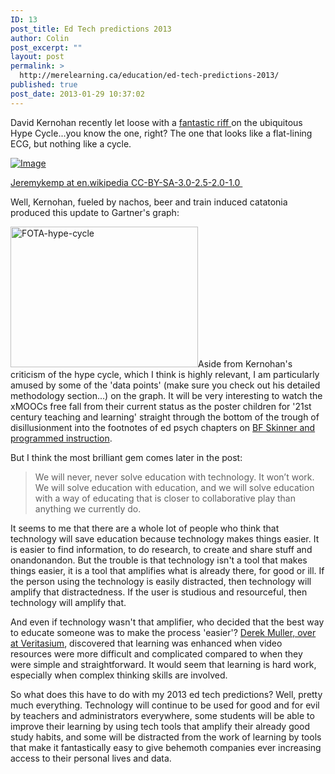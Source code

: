 ```yaml
---
ID: 13
post_title: Ed Tech predictions 2013
author: Colin
post_excerpt: ""
layout: post
permalink: >
  http://merelearning.ca/education/ed-tech-predictions-2013/
published: true
post_date: 2013-01-29 10:37:02
---
```

David Kernohan recently let loose with a <a href="http://followersoftheapocalyp.se/the-fota-edubeardstroke-parabola-2013/" target="_blank">fantastic riff </a>on the ubiquitous Hype Cycle...you know the one, right? The one that looks like a flat-lining ECG, but nothing like a cycle.

<a href="http://merelearning.ca/wp-content/uploads/2013/01/512px-gartner_hype_cycle-svg.png"><img class="size-full wp-image" id="i-31" alt="Image" src="http://merelearning.ca/wp-content/uploads/2013/01/512px-gartner_hype_cycle-svg.png?w=487" /></a>

<a href="http://commons.wikimedia.org/wiki/File:Gartner_Hype_Cycle.svg" target="_blank">Jeremykemp at en.wikipedia CC-BY-SA-3.0-2.5-2.0-1.0 </a>

Well, Kernohan, fueled by nachos, beer and train induced catatonia produced this update to Gartner's graph:

<a href="http://merelearning.ca/wp-content/uploads/2013/01/fota-hype-cycle.png"><img class="aligncenter size-medium wp-image-45" alt="FOTA-hype-cycle" src="http://merelearning.ca/wp-content/uploads/2013/01/fota-hype-cycle.png?w=300" width="300" height="225" /></a>Aside from Kernohan's criticism of the hype cycle, which I think is highly relevant, I am particularly amused by some of the 'data points' (make sure you check out his detailed methodology section...) on the graph. It will be very interesting to watch the xMOOCs free fall from their current status as the poster children for '21st century teaching and learning' straight through the bottom of the trough of disillusionment into the footnotes of ed psych chapters on <a href="http://en.wikipedia.org/wiki/Programmed_instruction" target="_blank">BF Skinner and programmed instruction</a>.

But I think the most brilliant gem comes later in the post:
<blockquote>We will never, never solve education with technology. It won’t work. We will solve education with education, and we will solve education with a way of educating that is closer to collaborative play than anything we currently do.</blockquote>
It seems to me that there are a whole lot of people who think that technology will save education because technology makes things easier. It is easier to find information, to do research, to create and share stuff and onandonandon. But the trouble is that technology isn't a tool that makes things easier, it is a tool that amplifies what is already there, for good or ill. If the person using the technology is easily distracted, then technology will amplify that distractedness. If the user is studious and resourceful, then technology will amplify that.

And even if technology wasn't that amplifier, who decided that the best way to educate someone was to make the process 'easier'? <a href="http://www.youtube.com/watch?v=eVtCO84MDj8&amp;feature=share&amp;list=EC772556F1EFC4D01C">Derek Muller, over at Veritasium</a>, discovered that learning was enhanced when video resources were more difficult and complicated compared to when they were simple and straightforward. It would seem that learning is hard work, especially when complex thinking skills are involved.

So what does this have to do with my 2013 ed tech predictions? Well, pretty much everything. Technology will continue to be used for good and for evil by teachers and administrators everywhere, some students will be able to improve their learning by using tech tools that amplify their already good study habits, and some will be distracted from the work of learning by tools that make it fantastically easy to give behemoth companies ever increasing access to their personal lives and data.